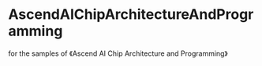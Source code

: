 # AscendAIChipArchitectureAndProgramming
for the samples of 《Ascend AI Chip Architecture and Programming》

